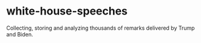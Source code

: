 # white-house-speeches
Collecting, storing and analyzing thousands of remarks delivered by Trump and Biden. 
